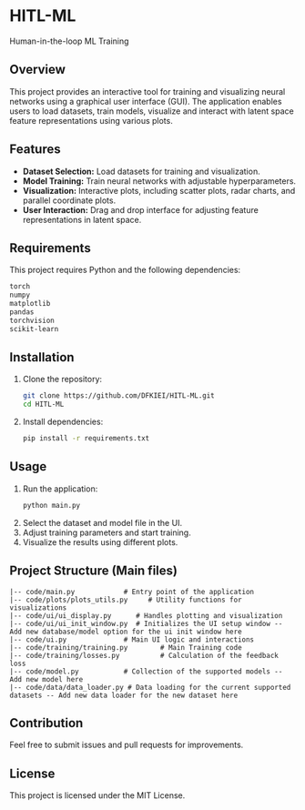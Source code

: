 # HITL-ML
Human-in-the-loop ML Training


## Overview
This project provides an interactive tool for training and visualizing neural networks using a graphical user interface (GUI). The application enables users to load datasets, train models, visualize and interact with latent space feature representations using various plots.

## Features
- **Dataset Selection:** Load datasets for training and visualization.
- **Model Training:** Train neural networks with adjustable hyperparameters.
- **Visualization:** Interactive plots, including scatter plots, radar charts, and parallel coordinate plots.
- **User Interaction:** Drag and drop interface for adjusting feature representations in latent space.

## Requirements
This project requires Python and the following dependencies:

```bash
torch
numpy
matplotlib
pandas
torchvision
scikit-learn
```

## Installation
1. Clone the repository:
   ```bash
   git clone https://github.com/DFKIEI/HITL-ML.git
   cd HITL-ML
   ```
2. Install dependencies:
   ```bash
   pip install -r requirements.txt
   ```

## Usage
1. Run the application:
   ```bash
   python main.py
   ```
2. Select the dataset and model file in the UI.
3. Adjust training parameters and start training.
4. Visualize the results using different plots.

## Project Structure (Main files)
```
|-- code/main.py            # Entry point of the application
|-- code/plots/plots_utils.py     # Utility functions for visualizations
|-- code/ui/ui_display.py      # Handles plotting and visualization
|-- code/ui/ui_init_window.py  # Initializes the UI setup window -- Add new database/model option for the ui init window here
|-- code/ui.py              # Main UI logic and interactions
|-- code/training/training.py        # Main Training code
|-- code/training/losses.py          # Calculation of the feedback loss
|-- code/model.py           # Collection of the supported models -- Add new model here
|-- code/data/data_loader.py # Data loading for the current supported datasets -- Add new data loader for the new dataset here
```

## Contribution
Feel free to submit issues and pull requests for improvements.

## License
This project is licensed under the MIT License.

